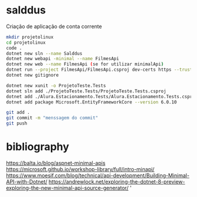 # salddus
Criação de aplicação de conta corrente






```sh
mkdir projetolinux
cd projetolinux
code .
dotnet new sln --name Salddus
dotnet new webapi -minimal --name FilmesApi
dotnet new web --name FilmesApi (se for utilizar minimalApi)
dotnet run --project FilmesApi/FilmesApi.csproj dev-certs https --trust
dotnet new gitignore
```

```sh
dotnet new xunit -o ProjetoTeste.Tests
dotnet sln add ./ProjetoTeste.Tests/ProjetoTeste.Tests.csproj
dotnet add ./Alura.Estacionamento.Tests/Alura.Estacionamento.Tests.csproj reference ./Alura.Estacionamento/Alura.Estacionamento.csproj 
dotnet add package Microsoft.EntityFrameworkCore --version 6.0.10
```

```sh
git add .
git commit -m "menssagem do commit"
git push
```

# bibliography
https://balta.io/blog/aspnet-minimal-apis
https://microsoft.github.io/workshop-library/full/intro-minapi/
https://www.moesif.com/blog/technical/api-development/Building-Minimal-API-with-Dotnet/
https://andrewlock.net/exploring-the-dotnet-8-preview-exploring-the-new-minimal-api-source-generator/
'